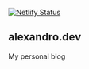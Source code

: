 [![Netlify Status](https://api.netlify.com/api/v1/badges/63ad9e4d-0c03-4f57-a9c2-35e708f08d63/deploy-status)](https://app.netlify.com/sites/elegant-ritchie-ea1567/deploys)

## alexandro.dev

My personal blog
